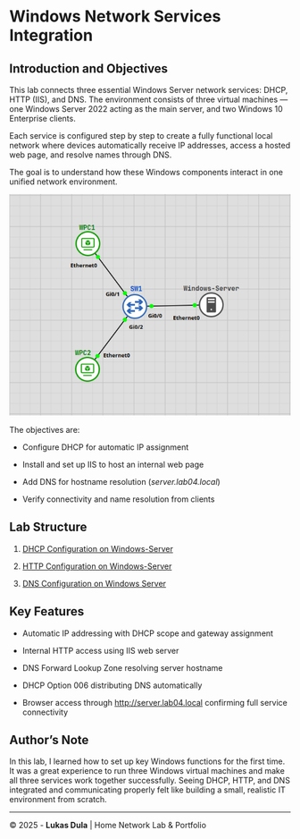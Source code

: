 # **Windows Network Services Integration**

## **Introduction and Objectives**

This lab connects three essential Windows Server network services: DHCP, HTTP (IIS), and DNS. The environment consists of three virtual machines — one Windows Server 2022 acting as the main server, and two Windows 10 Enterprise clients.

Each service is configured step by step to create a fully functional local network where devices automatically receive IP addresses, access a hosted web page, and resolve names through DNS.

The goal is to understand how these Windows components interact in one unified network environment.


![TOPOLOGY-map](images/Pasted%20image%2020251015230020.png)


The objectives are:

- Configure DHCP for automatic IP assignment
    
- Install and set up IIS to host an internal web page
    
- Add DNS for hostname resolution (_server.lab04.local_)
    
- Verify connectivity and name resolution from clients
    



## Lab Structure

1. [DHCP Configuration on Windows-Server](01-dhcp-configuration-on-windows-server.md)
    
2. [HTTP Configuration on Windows-Server](02-http-configuration-on-windows-server.md)
    
3. [DNS Configuration on Windows Server](03-DNS-configuration-on-windows-server.md)
    



## Key Features

- Automatic IP addressing with DHCP scope and gateway assignment
    
- Internal HTTP access using IIS web server
    
- DNS Forward Lookup Zone resolving server hostname
    
- DHCP Option 006 distributing DNS automatically
    
- Browser access through http://server.lab04.local confirming full service connectivity
    



## Author’s Note

In this lab, I learned how to set up key Windows functions for the first time. It was a great experience to run three Windows virtual machines and make all three services work together successfully. Seeing DHCP, HTTP, and DNS integrated and communicating properly felt like building a small, realistic IT environment from scratch.

---

© 2025 - **Lukas Dula** | Home Network Lab & Portfolio

